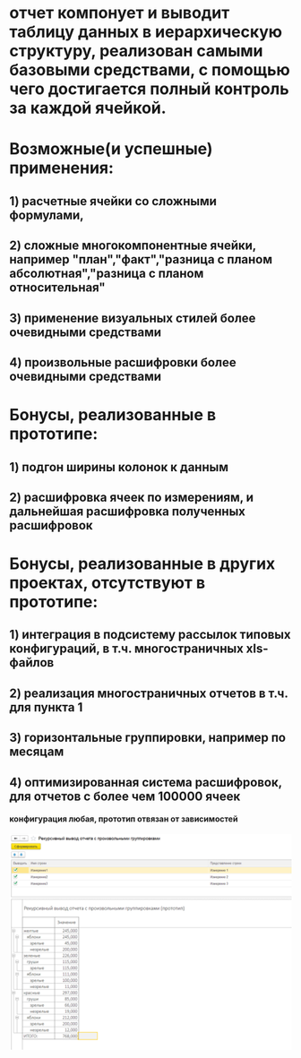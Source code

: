 # отчет компонует и выводит таблицу данных в иерархическую структуру, реализован самыми базовыми средствами, с помощью чего достигается полный контроль за каждой ячейкой.
# Возможные(и успешные) применения:
## 1) расчетные ячейки со сложными формулами,
## 2) сложные многокомпонентные ячейки, например "план","факт","разница с планом абсолютная","разница с планом относительная"
## 3) применение визуальных стилей более очевидными средствами
## 4) произвольные расшифровки более очевидными средствами
# Бонусы, реализованные в прототипе:
## 1) подгон ширины колонок к данным
## 2) расшифровка ячеек по измерениям, и дальнейшая расшифровка полученных расшифровок
# Бонусы, реализованные в других проектах, отсутствуют в прототипе:
## 1) интеграция в подсистему рассылок типовых конфигураций, в т.ч. многостраничных xls-файлов
## 2) реализация многостраничных отчетов в т.ч. для пункта 1
## 3) горизонтальные группировки, например по месяцам
## 4) оптимизированная система расшифровок, для отчетов с более чем 100000 ячеек
#### конфигурация любая, прототип отвязан от зависимостей

![Скриншот 1](./Screenshot1.png)
